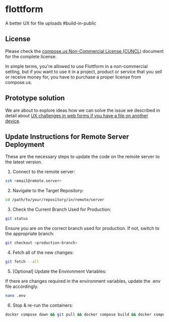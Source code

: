 # flottform

A better UX for file uploads #build-in-public

## License

Please check the [compose.us Non-Commercial License (CUNCL)](./LICENSE.md) document for the complete license.

In simple terms, you're allowed to use Flottform in a non-commercial setting, but if you want to use it in a project, product or service that you sell or receive money for, you have to purchase a proper license from compose.us.

## Prototype solution

We are about to explore ideas how we can solve the issue we described in detail about [UX challenges in web forms if you have a file on another device](https://flottform.io/updates/2023-10-23-defining-our-mission-improve-web-form-file-ploads).

## Update Instructions for Remote Server Deployment

These are the necessary steps to update the code on the remote server to the latest version.

1. Connect to the remote server:

```sh
ssh <email@remote.server>
```

2. Navigate to the Target Repository:

```sh
cd /path/to/your/repository/in/remote/server
```

3. Check the Current Branch Used for Production:

```sh
git status
```

Ensure you are on the correct branch used for production. If not, switch to the appropriate branch:

```sh
git checkout <production-branch>
```

4. Fetch all of the new changes:

```sh
git fetch --all
```

5. [Optional] Update the Environment Variables:

If there are changes required in the environment variables, update the .env file accordingly.

```sh
nano .env
```

6. Stop & re-run the containers:

```sh
docker compose down && git pull && docker compose build && docker compose up -d && docker volume prune —-filter all=1 —-force && docker compose logs -f
```
